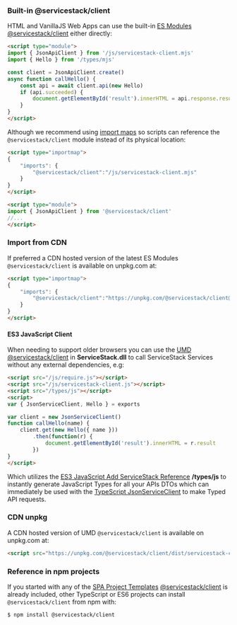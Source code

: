 ### Built-in @servicestack/client

HTML and VanillaJS Web Apps can use the built-in [ES Modules @servicestack/client](/javascript-add-servicestack-reference) either directly:

```html
<script type="module">
import { JsonApiClient } from '/js/servicestack-client.mjs'
import { Hello } from '/types/mjs'

const client = JsonApiClient.create()
async function callHello() {
    const api = await client.api(new Hello)
    if (api.succeeded) {
        document.getElementById('result').innerHTML = api.response.result
    }
}
</script>
```

Although we recommend using [import maps](https://developer.mozilla.org/en-US/docs/Web/HTML/Element/script/type/importmap) so scripts can reference the `@servicestack/client` module instead of its physical location:

```html
<script type="importmap">
{
    "imports": {
        "@servicestack/client":"/js/servicestack-client.mjs"
    }
}
</script>

<script type="module">
import { JsonApiClient } from '@servicestack/client'
//...
</script>
```

### Import from CDN

If preferred a CDN hosted version of the latest ES Modules `@servicestack/client` is available on unpkg.com at:

```html
<script type="importmap">
{
    "imports": {
        "@servicestack/client":"https://unpkg.com/@servicestack/client@2/dist/servicestack-client.min.mjs"
    }
}
</script>
```

#### ES3 JavaScript Client

When needing to support older browsers you can use the [UMD @servicestack/client](/servicestack-client-umd) in **ServiceStack.dll** 
to call ServiceStack Services without any external dependencies, e.g:

```html
<script src="/js/require.js"></script>
<script src="/js/servicestack-client.js"></script>
<script src="/types/js"></script>
<script>
var { JsonServiceClient, Hello } = exports

var client = new JsonServiceClient()
function callHello(name) {
    client.get(new Hello({ name }))
        .then(function(r) {
            document.getElementById('result').innerHTML = r.result
        })
}
</script>
```

Which utilizes the [ES3 JavaScript Add ServiceStack Reference](/commonjs-add-servicestack-reference) **/types/js** to instantly generate JavaScript Types for all your APIs DTOs which can immediately be used with the [TypeScript JsonServiceClient](/typescript-add-servicestack-reference#typescript-serviceclient) to make Typed API requests.

### CDN unpkg

A CDN hosted version of UMD `@servicestack/client` is available on unpkg.com at:

```html
<script src="https://unpkg.com/@servicestack/client/dist/servicestack-client.min.js"></script>
```

### Reference in npm projects

If you started with any of the [SPA Project Templates](/templates/dotnet-new) [@servicestack/client](https://www.npmjs.com/package/@servicestack/client) is already included, other TypeScript or ES6 projects can install `@servicestack/client` from npm with:

```bash
$ npm install @servicestack/client
```
